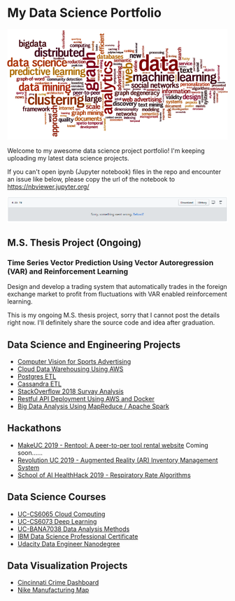 # My Data Science Portfolio

![pic](https://github.com/JuntaoDong/DataSciencePortfolio/blob/master/data-science.png)

Welcome to my awesome data science project portfolio! I'm keeping uploading my latest data science projects.

If you can't open ipynb (Jupyter notebook) files in the repo and encounter an issue like below, please copy the url of the notebook to https://nbviewer.jupyter.org/

![render_issue](github-notebook-issue.PNG)

## M.S. Thesis Project (Ongoing)

### Time Series Vector Prediction Using Vector Autoregression (VAR) and Reinforcement Learning

Design and develop a trading system that automatically trades in the foreign exchange market to profit from fluctuations with VAR enabled reinforcement learning.

This is my ongoing M.S. thesis project, sorry that I cannot post the details right now. I'll definitely share the source code and idea after graduation.

## Data Science and Engineering Projects

+ [Computer Vision for Sports Advertising](https://github.com/JuntaoDong/DataSciencePortfolio/tree/master/IBM%20PowerAI%20Vision)
+ [Cloud Data Warehousing Using AWS](https://github.com/JuntaoDong/DataSciencePortfolio/tree/master/Udacity%20Data%20Engineer%20Nanodegree/Project%20-%20Data%20Warehouse)
+ [Postgres ETL](https://github.com/JuntaoDong/DataSciencePortfolio/tree/master/Udacity%20Data%20Engineer%20Nanodegree/Project%20-%20Data%20Modeling%20with%20Postgres)
+ [Cassandra ETL](https://github.com/JuntaoDong/DataSciencePortfolio/tree/master/Udacity%20Data%20Engineer%20Nanodegree/Project%20-%20Data%20Modeling%20with%20Cassandra)
+ [StackOverflow 2018 Survay Analysis](https://github.com/JuntaoDong/DataSciencePortfolio/tree/master/Data%20Analysis%20Methods/Final%20project)
+ [Restful API Deployment Using AWS and Docker](https://github.com/JuntaoDong/DataSciencePortfolio/tree/master/Cloud%20Computing/Project1)
+ [Big Data Analysis Using MapReduce / Apache Spark](https://github.com/JuntaoDong/DataSciencePortfolio/tree/master/Cloud%20Computing/Project2)

## Hackathons

+ [MakeUC 2019 - Rentool: A peer-to-per tool rental website]() Coming soon......
+ [Revolution UC 2019 - Augmented Reality (AR) Inventory Management System](https://github.com/JuntaoDong/RevolutionUC_2019)
+ [School of AI HealthHack 2019 - Respiratory Rate Algorithms](https://github.com/JuntaoDong/HealthHack2019)

## Data Science Courses

+ [UC-CS6065 Cloud Computing](https://github.com/JuntaoDong/DataSciencePortfolio/tree/master/Cloud%20Computing)
+ [UC-CS6073 Deep Learning](https://github.com/JuntaoDong/Deep_Learning_Assignments)
+ [UC-BANA7038 Data Analysis Methods](https://github.com/JuntaoDong/DataSciencePortfolio/tree/master/Data%20Analysis%20Methods)
+ [IBM Data Science Professional Certificate](https://github.com/JuntaoDong/DataSciencePortfolio/tree/master/IBM%20Data%20Science%20Professional%20Certificate)
+ [Udacity Data Engineer Nanodegree](https://github.com/JuntaoDong/DataSciencePortfolio/tree/master/Udacity%20Data%20Engineer%20Nanodegree)

## Data Visualization Projects

+ [Cincinnati Crime Dashboard](https://public.tableau.com/profile/jtdong#!/vizhome/CincinnatiPoliceDepartmentCrimeDashboard_0/CincinnatiCrimeStatisticsDashboard)
+ [Nike Manufacturing Map](https://public.tableau.com/profile/jtdong#!/vizhome/NikeManufacturingMap_2/TheNIKEManufacturingMap)

